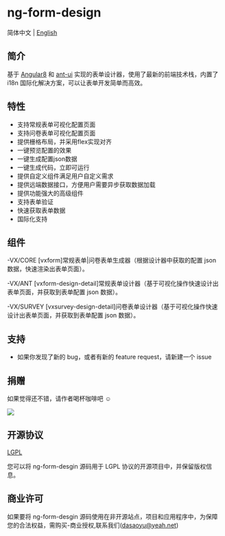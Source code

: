 # ng-form-design

简体中文 | [English](./README.md)

## 简介

基于 [Angular8](https://angular.io) 和 [ant-ui](https://github.com/NG-ZORRO/ng-zorro-antd) 实现的表单设计器，使用了最新的前端技术栈，内置了 i18n 国际化解决方案，可以让表单开发简单而高效。


## 特性

* 支持常规表单可视化配置页面
* 支持问卷表单可视化配置页面
* 提供栅格布局，并采用flex实现对齐
* 一键预览配置的效果
* 一键生成配置json数据
* 一键生成代码，立即可运行
* 提供自定义组件满足用户自定义需求
* 提供远端数据接口，方便用户需要异步获取数据加载
* 提供功能强大的高级组件
* 支持表单验证
* 快速获取表单数据
* 国际化支持

## 组件

-VX/CORE [vxform]常规表单|问卷表单生成器（根据设计器中获取的配置 json 数据，快速渲染出表单页面）。

-VX/ANT [vxform-design-detail]常规表单设计器（基于可视化操作快速设计出表单页面，并获取到表单配置 json 数据）。 

-VX/SURVEY [vxsurvey-design-detail]问卷表单设计器（基于可视化操作快速设计出表单页面，并获取到表单配置 json 数据）。

## 支持

* 如果你发现了新的 bug，或者有新的 feature request，请新建一个 issue

## 捐赠 

如果觉得还不错，请作者喝杯咖啡吧 ☺

![](https://github.com/dasaoyu/ng-form-design/blob/master/src/assets/images/wechat.jpg)


## 开源协议

[LGPL](https://opensource.org/licenses/LGPL-3.0)

您可以将 ng-form-desgin 源码用于 LGPL 协议的开源项目中，并保留版权信息。

## 商业许可

如果要将 ng-form-desgin 源码使用在非开源站点，项目和应用程序中，为保障您的合法权益，需购买-商业授权,联系我们(dasaoyu@yeah.net)